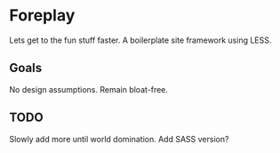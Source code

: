 Foreplay
========
Lets get to the fun stuff faster. A boilerplate site framework using LESS.

Goals
-------
No design assumptions.
Remain bloat-free.

TODO
-------
Slowly add more until world domination.
Add SASS version?
